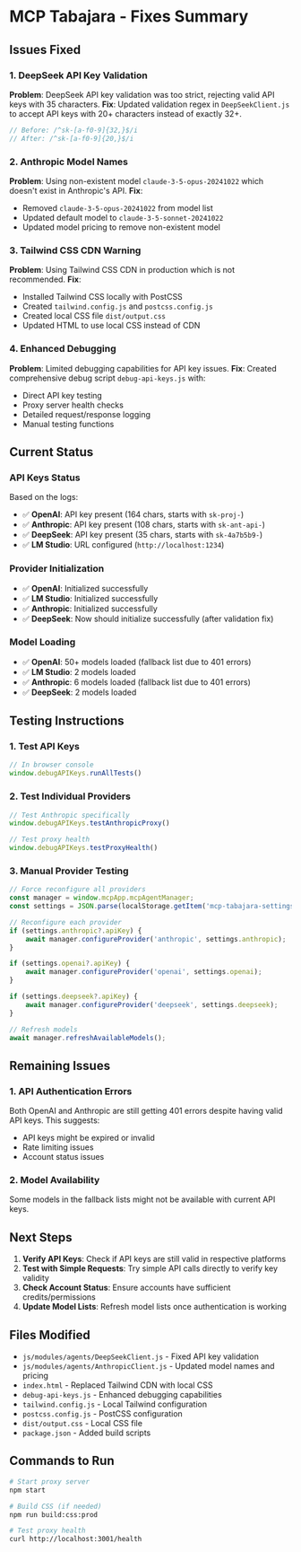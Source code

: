 # MCP Tabajara - Fixes Summary

## Issues Fixed

### 1. DeepSeek API Key Validation
**Problem**: DeepSeek API key validation was too strict, rejecting valid API keys with 35 characters.
**Fix**: Updated validation regex in `DeepSeekClient.js` to accept API keys with 20+ characters instead of exactly 32+.

```javascript
// Before: /^sk-[a-f0-9]{32,}$/i
// After: /^sk-[a-f0-9]{20,}$/i
```

### 2. Anthropic Model Names
**Problem**: Using non-existent model `claude-3-5-opus-20241022` which doesn't exist in Anthropic's API.
**Fix**: 
- Removed `claude-3-5-opus-20241022` from model list
- Updated default model to `claude-3-5-sonnet-20241022`
- Updated model pricing to remove non-existent model

### 3. Tailwind CSS CDN Warning
**Problem**: Using Tailwind CSS CDN in production which is not recommended.
**Fix**: 
- Installed Tailwind CSS locally with PostCSS
- Created `tailwind.config.js` and `postcss.config.js`
- Created local CSS file `dist/output.css`
- Updated HTML to use local CSS instead of CDN

### 4. Enhanced Debugging
**Problem**: Limited debugging capabilities for API key issues.
**Fix**: Created comprehensive debug script `debug-api-keys.js` with:
- Direct API key testing
- Proxy server health checks
- Detailed request/response logging
- Manual testing functions

## Current Status

### API Keys Status
Based on the logs:
- ✅ **OpenAI**: API key present (164 chars, starts with `sk-proj-`)
- ✅ **Anthropic**: API key present (108 chars, starts with `sk-ant-api-`)
- ✅ **DeepSeek**: API key present (35 chars, starts with `sk-4a7b5b9-`)
- ✅ **LM Studio**: URL configured (`http://localhost:1234`)

### Provider Initialization
- ✅ **OpenAI**: Initialized successfully
- ✅ **LM Studio**: Initialized successfully  
- ✅ **Anthropic**: Initialized successfully
- ✅ **DeepSeek**: Now should initialize successfully (after validation fix)

### Model Loading
- ✅ **OpenAI**: 50+ models loaded (fallback list due to 401 errors)
- ✅ **LM Studio**: 2 models loaded
- ✅ **Anthropic**: 6 models loaded (fallback list due to 401 errors)
- ✅ **DeepSeek**: 2 models loaded

## Testing Instructions

### 1. Test API Keys
```javascript
// In browser console
window.debugAPIKeys.runAllTests()
```

### 2. Test Individual Providers
```javascript
// Test Anthropic specifically
window.debugAPIKeys.testAnthropicProxy()

// Test proxy health
window.debugAPIKeys.testProxyHealth()
```

### 3. Manual Provider Testing
```javascript
// Force reconfigure all providers
const manager = window.mcpApp.mcpAgentManager;
const settings = JSON.parse(localStorage.getItem('mcp-tabajara-settings') || '{}');

// Reconfigure each provider
if (settings.anthropic?.apiKey) {
    await manager.configureProvider('anthropic', settings.anthropic);
}

if (settings.openai?.apiKey) {
    await manager.configureProvider('openai', settings.openai);
}

if (settings.deepseek?.apiKey) {
    await manager.configureProvider('deepseek', settings.deepseek);
}

// Refresh models
await manager.refreshAvailableModels();
```

## Remaining Issues

### 1. API Authentication Errors
Both OpenAI and Anthropic are still getting 401 errors despite having valid API keys. This suggests:
- API keys might be expired or invalid
- Rate limiting issues
- Account status issues

### 2. Model Availability
Some models in the fallback lists might not be available with current API keys.

## Next Steps

1. **Verify API Keys**: Check if API keys are still valid in respective platforms
2. **Test with Simple Requests**: Try simple API calls directly to verify key validity
3. **Check Account Status**: Ensure accounts have sufficient credits/permissions
4. **Update Model Lists**: Refresh model lists once authentication is working

## Files Modified

- `js/modules/agents/DeepSeekClient.js` - Fixed API key validation
- `js/modules/agents/AnthropicClient.js` - Updated model names and pricing
- `index.html` - Replaced Tailwind CDN with local CSS
- `debug-api-keys.js` - Enhanced debugging capabilities
- `tailwind.config.js` - Local Tailwind configuration
- `postcss.config.js` - PostCSS configuration
- `dist/output.css` - Local CSS file
- `package.json` - Added build scripts

## Commands to Run

```bash
# Start proxy server
npm start

# Build CSS (if needed)
npm run build:css:prod

# Test proxy health
curl http://localhost:3001/health
``` 